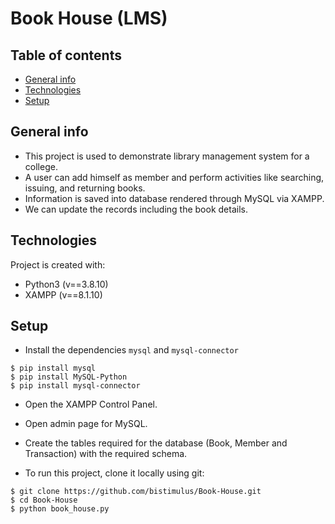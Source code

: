 # Book House (LMS)

## Table of contents
* [General info](#general-info)
* [Technologies](#technologies)
* [Setup](#setup)

## General info

* This project is used to demonstrate library management system for a college.
* A user can add himself as member and perform activities like searching, issuing, and returning books.
* Information is saved into database rendered through MySQL via XAMPP. 
* We can update the records including the book details.

## Technologies
Project is created with:
* Python3 (v==3.8.10)
* XAMPP (v==8.1.10)
	
## Setup
* Install the dependencies ```mysql``` and ```mysql-connector```

```
$ pip install mysql
$ pip install MySQL-Python
$ pip install mysql-connector
```

* Open the XAMPP Control Panel.
* Open admin page for MySQL. 
* Create the tables required for the database (Book, Member and Transaction) with the required schema.

* To run this project, clone it locally using git:
```
$ git clone https://github.com/bistimulus/Book-House.git
$ cd Book-House
$ python book_house.py

```
